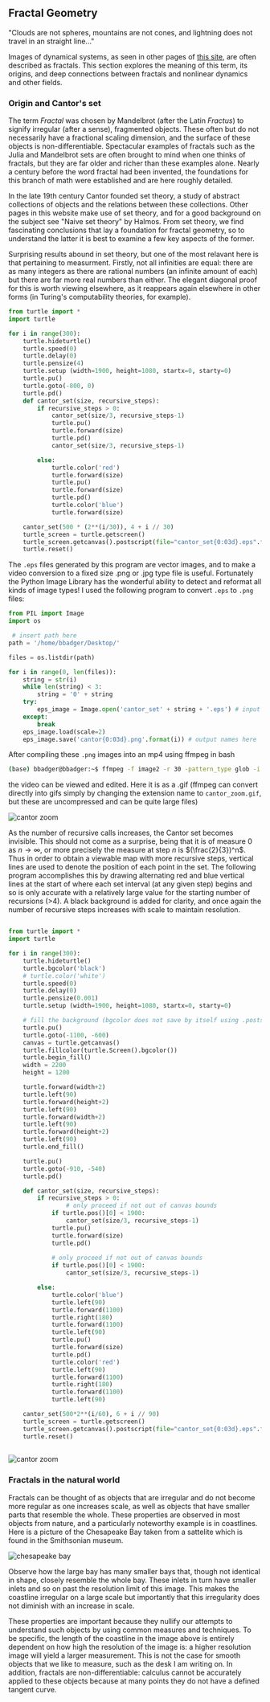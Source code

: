 ## Fractal Geometry

"Clouds are not spheres, mountains are not cones, and lightning does not travel in an straight line..."

Images of dynamical systems, as seen in other pages of [this site](https://blbadger.github.io/), are often described as fractals.  This section explores the meaning of this term, its origins, and deep connections between fractals and nonlinear dynamics and other fields.

### Origin and Cantor's set

The term *Fractal* was chosen by Mandelbrot (after the Latin *Fractus*) to signify irregular (after a sense), fragmented objects.  These often but do not necessarily have a fractional scaling dimension, and the surface of these objects is non-differentiable.  Spectacular examples of fractals such as the Julia and Mandelbrot sets are often brought to mind when one thinks of fractals, but they are far older and richer than these examples alone.  Nearly a century before the word fractal had been invented, the foundations for this branch of math were established and are here roughly detailed.

In the late 19th century Cantor founded set theory, a study of abstract collections of objects and the relations between these collections.  Other pages in this website make use of set theory, and for a good background on the subject see "Naive set theory" by Halmos.  From set theory, we find fascinating conclusions that lay a foundation for fractal geometry, so to understand the latter it is best to examine a few key aspects of the former. 

Surprising results abound in set theory, but one of the most relavant here is that pertaining to measurment.  Firstly, not all infinities are equal: there are as many integers as there are rational numbers (an infinite amount of each) but there are far more real numbers than either.  The elegant diagonal proof for this is worth viewing elsewhere, as it reappears again elsewhere in other forms (in Turing's computability theories, for example). 



```python
from turtle import *
import turtle

for i in range(300):
	turtle.hideturtle()
	turtle.speed(0)
	turtle.delay(0)
	turtle.pensize(4)
	turtle.setup (width=1900, height=1080, startx=0, starty=0)
	turtle.pu()
	turtle.goto(-800, 0)
	turtle.pd()
	def cantor_set(size, recursive_steps):
		if recursive_steps > 0:
			cantor_set(size/3, recursive_steps-1)
			turtle.pu()
			turtle.forward(size)
			turtle.pd()
			cantor_set(size/3, recursive_steps-1)

		else:
			turtle.color('red')
			turtle.forward(size)
			turtle.pu()
			turtle.forward(size)
			turtle.pd()
			turtle.color('blue')
			turtle.forward(size)

	cantor_set(500 * (2**(i/30)), 4 + i // 30)
	turtle_screen = turtle.getscreen()
	turtle_screen.getcanvas().postscript(file="cantor_set{0:03d}.eps".format(i))
	turtle.reset()

```

The `.eps` files generated by this program are vector images, and to make a video conversion to a fixed size .png or .jpg type file is useful.  Fortunately the Python Image Library has the wonderful ability to detect and reformat all kinds of image types!  I used the following program to convert `.eps` to `.png` files:

```python
from PIL import Image
import os

 # insert path here
path = '/home/bbadger/Desktop/' 

files = os.listdir(path)

for i in range(0, len(files)):
	string = str(i)
	while len(string) < 3:
		string = '0' + string
	try:
		eps_image = Image.open('cantor_set' + string + '.eps') # input names here
	except:
		break
	eps_image.load(scale=2)   
	eps_image.save('cantor{0:03d}.png'.format(i)) # output names here
```
After compiling these `.png` images into an mp4 using ffmpeg in bash

```bash
(base) bbadger@bbadger:~$ ffmpeg -f image2 -r 30 -pattern_type glob -i '*.png' cantor_zoom.mp4
```

the video can be viewed and edited.  Here it is as a .gif (ffmpeg can convert directly into gifs simply by changing the extension name to `cantor_zoom.gif`, but these are uncompressed and can be quite large files)

![cantor zoom]({{https://blbadger.github.io}}/fractals/cantor_zoom.gif)

As the number of recursive calls increases, the Cantor set becomes invisible.  This should not come as a surprise, being that it is of measure $0$ as $n \to \infty$, or more precisely the measure at step $n$ is $(\frac{2}{3})^n$.  Thus in order to obtain a viewable map with more recursive steps, vertical lines are used to denote the position of each point in the set.  The following program accomplishes this by drawing alternating red and blue vertical lines at the start of where each set interval (at any given step) begins and so is only accurate with a relatively large value for the starting number of recursions (>4).  A black background is added for clarity, and once again the number of recursive steps increases with scale to maintain resolution.

```python

from turtle import *
import turtle

for i in range(300):
	turtle.hideturtle()
	turtle.bgcolor('black')
	# turtle.color('white')
	turtle.speed(0)
	turtle.delay(0)
	turtle.pensize(0.001)
	turtle.setup (width=1900, height=1080, startx=0, starty=0)

	# fill the background (bgcolor does not save by itself using .postscript())
	turtle.pu()
	turtle.goto(-1100, -600)
	canvas = turtle.getcanvas()
	turtle.fillcolor(turtle.Screen().bgcolor())
	turtle.begin_fill()
	width = 2200
	height = 1200

	turtle.forward(width+2)
	turtle.left(90)
	turtle.forward(height+2)
	turtle.left(90)
	turtle.forward(width+2)
	turtle.left(90)
	turtle.forward(height+2)
	turtle.left(90)
	turtle.end_fill()

	turtle.pu()
	turtle.goto(-910, -540)
	turtle.pd()

	def cantor_set(size, recursive_steps):
		if recursive_steps > 0:
      			# only proceed if not out of canvas bounds
			if turtle.pos()[0] < 1900:
				cantor_set(size/3, recursive_steps-1)
			turtle.pu()
			turtle.forward(size)
			turtle.pd()
			
			# only proceed if not out of canvas bounds
			if turtle.pos()[0] < 1900:
				cantor_set(size/3, recursive_steps-1)

		else:
			turtle.color('blue')
			turtle.left(90)
			turtle.forward(1100)
			turtle.right(180)
			turtle.forward(1100)
			turtle.left(90)
			turtle.pu()
			turtle.forward(size)
			turtle.pd()
			turtle.color('red')
			turtle.left(90)
			turtle.forward(1100)
			turtle.right(180)
			turtle.forward(1100)
			turtle.left(90)

	cantor_set(500*2**(i/60), 6 + i // 90)
	turtle_screen = turtle.getscreen()
	turtle_screen.getcanvas().postscript(file="cantor_set{0:03d}.eps".format(i))
	turtle.reset()
	
```

![cantor zoom]({{https://blbadger.github.io}}/fractals/cantor_zoom_vertical.gif)


### Fractals in the natural world

Fractals can be thought of as objects that are irregular and do not become more regular as one increases scale, as well as objects that have smaller parts that resemble the whole.  These properties are observed in most objects from nature, and a particularly noteworthy example is in coastlines.  Here is a picture of the Chesapeake Bay taken from a sattelite which is found in the Smithsonian museum. 

![chesapeake bay]({{https://blbadger.github.io}}/fractals/chesapeake_bay.png)

Observe how the large bay has many smaller bays that, though not identical in shape, closely resemble the whole bay.  These inlets in turn have smaller inlets and so on past the resolution limit of this image.  This makes the coastline irregular on a large scale but importantly that this irregularity does not diminish with an increase in scale.  

These properties are important because they nullify our attempts to understand such objects by using common measures and techniques.  To be specific, the length of the coastline in the image above is entirely dependent on how high the resolution of the image is: a higher resolution image will yield a larger measurement.  This is not the case for smooth objects that we like to measure, such as the desk I am writing on.  In addition, fractals are non-differentiable: calculus cannot be accurately applied to these objects because at many points they do not have a defined tangent curve. 

